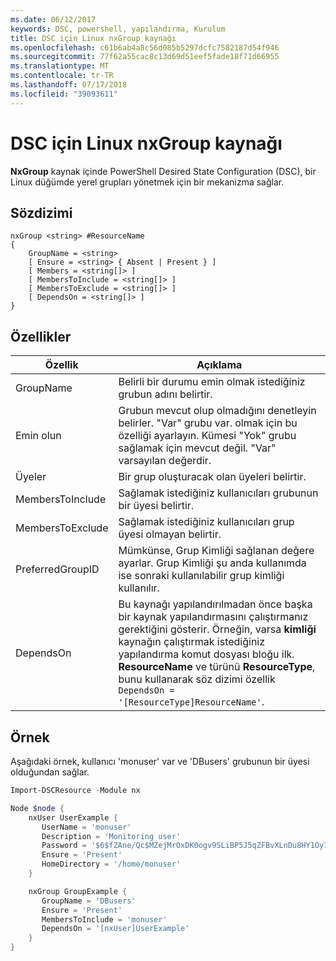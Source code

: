 ```yaml
---
ms.date: 06/12/2017
keywords: DSC, powershell, yapılandırma, Kurulum
title: DSC için Linux nxGroup kaynağı
ms.openlocfilehash: c61b6ab4a8c56d085b5297dcfc7582187d54f946
ms.sourcegitcommit: 77f62a55cac8c13d69d51eef5fade18f71d66955
ms.translationtype: MT
ms.contentlocale: tr-TR
ms.lasthandoff: 07/17/2018
ms.locfileid: "39093611"
---
```

# <a name="dsc-for-linux-nxgroup-resource"></a>DSC için Linux nxGroup kaynağı

**NxGroup** kaynak içinde PowerShell Desired State Configuration (DSC), bir Linux düğümde yerel grupları yönetmek için bir mekanizma sağlar.

## <a name="syntax"></a>Sözdizimi

```
nxGroup <string> #ResourceName
{
    GroupName = <string>
    [ Ensure = <string> { Absent | Present } ]
    [ Members = <string[]> ]
    [ MembersToInclude = <string[]> ]
    [ MembersToExclude = <string[]> ]
    [ DependsOn = <string[]> ]
}
```

## <a name="properties"></a>Özellikler

|  Özellik |  Açıklama |
|---|---|
| GroupName| Belirli bir durumu emin olmak istediğiniz grubun adını belirtir.|
| Emin olun| Grubun mevcut olup olmadığını denetleyin belirler. "Var" grubu var. olmak için bu özelliği ayarlayın. Kümesi "Yok" grubu sağlamak için mevcut değil. "Var" varsayılan değerdir.|
| Üyeler| Bir grup oluşturacak olan üyeleri belirtir.|
| MembersToInclude| Sağlamak istediğiniz kullanıcıları grubunun bir üyesi belirtir.|
| MembersToExclude| Sağlamak istediğiniz kullanıcıları grup üyesi olmayan belirtir.|
| PreferredGroupID| Mümkünse, Grup Kimliği sağlanan değere ayarlar. Grup Kimliği şu anda kullanımda ise sonraki kullanılabilir grup kimliği kullanılır.|
| DependsOn | Bu kaynağı yapılandırılmadan önce başka bir kaynak yapılandırmasını çalıştırmanız gerektiğini gösterir. Örneğin, varsa **kimliği** kaynağın çalıştırmak istediğiniz yapılandırma komut dosyası bloğu ilk. **ResourceName** ve türünü **ResourceType**, bunu kullanarak söz dizimi özellik `DependsOn = '[ResourceType]ResourceName'`.|

## <a name="example"></a>Örnek

Aşağıdaki örnek, kullanıcı 'monuser' var ve 'DBusers' grubunun bir üyesi olduğundan sağlar.

```powershell
Import-DSCResource -Module nx

Node $node {
    nxUser UserExample {
       UserName = 'monuser'
       Description = 'Monitoring user'
       Password = '$6$fZAne/Qc$MZejMrOxDK0ogv9SLiBP5J5qZFBvXLnDu8HY1Oy7ycX.Y3C7mGPUfeQy3A82ev3zIabhDQnj2ayeuGn02CqE/0'
       Ensure = 'Present'
       HomeDirectory = '/home/monuser'
    }

    nxGroup GroupExample {
       GroupName = 'DBusers'
       Ensure = 'Present'
       MembersToInclude = 'monuser'
       DependsOn = '[nxUser]UserExample'
    }
}
```
